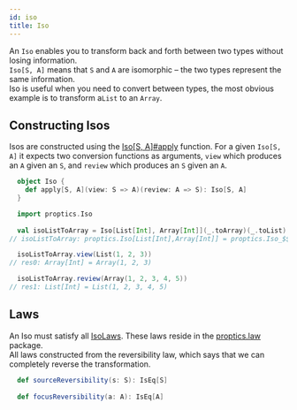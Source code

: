 ```yaml
---
id: iso
title: Iso
---
```


An `Iso` enables you to transform back and forth between two types without losing information.<br/>
`Iso[S, A]` means that `S` and `A` are isomorphic – the two types represent the same information.<br/>
Iso is useful when you need to convert between types, the most obvious example is to transform a`List` to an `Array`.

## Constructing Isos

Isos are constructed using the [Iso[S, A]#apply](/Proptics/api/proptics/Iso$.html#apply[S,A](view:S=%3EA)(review:A=%3ES):proptics.Iso[S,A]) function. For a given `Iso[S, A]` it expects two conversion functions as arguments,
`view` which produces an `A` given an `S`, and `review` which produces an `S` given an `A`.

```scala
  object Iso {
    def apply[S, A](view: S => A)(review: A => S): Iso[S, A]
  }
```

```scala
  import proptics.Iso
  
  val isoListToArray = Iso[List[Int], Array[Int]](_.toArray)(_.toList)
// isoListToArray: proptics.Iso[List[Int],Array[Int]] = proptics.Iso_$$anon$16@1051f78b  

  isoListToArray.view(List(1, 2, 3))
// res0: Array[Int] = Array(1, 2, 3)

  isoListToArray.review(Array(1, 2, 3, 4, 5))
// res1: List[Int] = List(1, 2, 3, 4, 5)
``` 

## Laws

An Iso must satisfy all [IsoLaws](/Proptics/api/proptics/law/IsoLaws.html). These laws reside in the [proptics.law](/Proptics/api/proptics/law/index.html) package.<br/>
All laws constructed from the reversibility law, which says that we can completely reverse the transformation.<br/>
```scala
  def sourceReversibility(s: S): IsEq[S]
 
  def focusReversibility(a: A): IsEq[A]
```



